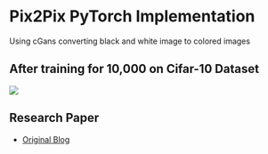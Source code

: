 # Pix2Pix PyTorch Implementation
Using cGans converting black and white image to colored images

## After training for 10,000 on Cifar-10 Dataset
<p >
  <img src=".data/res.png">
</p>

## Research Paper
- [Original Blog](https://phillipi.github.io/pix2pix/)
